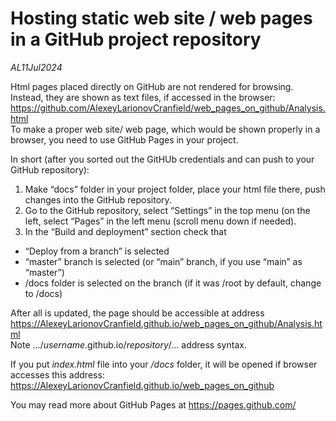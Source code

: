 # Hosting static web site / web pages in a GitHub project repository

*AL11Jul2024*

Html pages placed directly on GitHub are not rendered for browsing.  Instead, they are shown as text files, if accessed in the browser:  
https://github.com/AlexeyLarionovCranfield/web_pages_on_github/Analysis.html  
To make a proper web site/ web page, which would be shown properly in a browser, you need to use GitHub Pages in your project.  

In short (after you sorted out the GitHUb credentials and can push to your GitHub repository):  
1) Make “docs” folder in your project folder, place your html file there, push changes into the GitHub repository.  
2) Go to the GitHub repository, select “Settings” in the top menu (on the left, select “Pages” in the left menu (scroll menu down if needed).  
3) In the “Build and deployment” section check that  
- “Deploy from a branch” is selected  
- “master” branch is selected (or “main” branch, if you use “main” as “master”)  
- /docs folder is selected on the branch (if it was /root by default, change to /docs)  

After all is updated, the page should be accessible at address  
https://AlexeyLarionovCranfield.github.io/web_pages_on_github/Analysis.html  
Note .../*username*.github.io/*repository*/... address syntax.  

If you put *index.html* file into your */docs* folder, it will be opened if browser accesses this address:  
https://AlexeyLarionovCranfield.github.io/web_pages_on_github  

You may read more about GitHub Pages at https://pages.github.com/  


